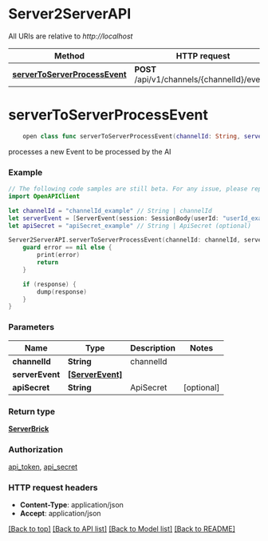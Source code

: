 # Server2ServerAPI

All URIs are relative to *http://localhost*

Method | HTTP request | Description
------------- | ------------- | -------------
[**serverToServerProcessEvent**](Server2ServerAPI.md#servertoserverprocessevent) | **POST** /api/v1/channels/{channelId}/events | 


# **serverToServerProcessEvent**
```swift
    open class func serverToServerProcessEvent(channelId: String, serverEvent: [ServerEvent], apiSecret: String? = nil, completion: @escaping (_ data: ServerBrick?, _ error: Error?) -> Void)
```



processes a new Event to be processed by the AI

### Example
```swift
// The following code samples are still beta. For any issue, please report via http://github.com/OpenAPITools/openapi-generator/issues/new
import OpenAPIClient

let channelId = "channelId_example" // String | channelId
let serverEvent = [ServerEvent(session: SessionBody(userId: "userId_example", secondaryIds: ["secondaryIds_example"]), events: [Event(eventsource: "eventsource_example", action: "action_example", owner: "owner_example", topic: "topic_example", channel: "channel_example", account: "account_example", project: "project_example", version: "version_example", name: "name_example", payload: payload(eventCategory: "eventCategory_example", eventAction: "eventAction_example", source: "source_example", item: "item_example", actionComponent: "actionComponent_example"), scene: scene(urlPath: "urlPath_example"), content: content(schemaRef: "schemaRef_example", data: 123), scope: "scope_example", tpKey: "tpKey_example", options: 123, text: "text_example", suggestedOptions: [itemOf_suggestedOptions(id: "id_example", name: "name_example", event: "event_example", dataStoreTransactions: dataStoreTransactions(add: [itemOf_add(key: "key_example", value: "value_example", path: "path_example", ttl: ttl(amount: 123, unit: "unit_example"), source: "source_example", id: "id_example")], remove: [itemOf_remove(key: "key_example", value: "value_example", path: "path_example", ttl: nil, source: "source_example", id: "id_example")]), microIntends: [123], triggedByMicroIntends: [123], content: nil, feedback: feedback(poolId: "poolId_example", id: "id_example", dims: ["dims_example"], value: 123, _class: "_class_example", id: "id_example"))], nodeItemSourceId: "nodeItemSourceId_example", id: "id_example", createdAt: Date(), updatedAt: Date())])] // [ServerEvent] | 
let apiSecret = "apiSecret_example" // String | ApiSecret (optional)

Server2ServerAPI.serverToServerProcessEvent(channelId: channelId, serverEvent: serverEvent, apiSecret: apiSecret) { (response, error) in
    guard error == nil else {
        print(error)
        return
    }

    if (response) {
        dump(response)
    }
}
```

### Parameters

Name | Type | Description  | Notes
------------- | ------------- | ------------- | -------------
 **channelId** | **String** | channelId | 
 **serverEvent** | [**[ServerEvent]**](ServerEvent.md) |  | 
 **apiSecret** | **String** | ApiSecret | [optional] 

### Return type

[**ServerBrick**](ServerBrick.md)

### Authorization

[api_token](../README.md#api_token), [api_secret](../README.md#api_secret)

### HTTP request headers

 - **Content-Type**: application/json
 - **Accept**: application/json

[[Back to top]](#) [[Back to API list]](../README.md#documentation-for-api-endpoints) [[Back to Model list]](../README.md#documentation-for-models) [[Back to README]](../README.md)


